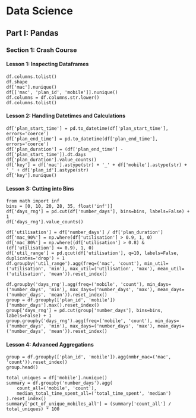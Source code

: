 # Data Science

## Part I: Pandas

### Section 1: Crash Course

#### Lesson 1: Inspecting Dataframes

    df.columns.tolist()
    df.shape
    df['mac'].nunique()
    df[['mac', 'plan_id', 'mobile']].nunique()
    df.columns = df.columns.str.lower()
    df.columns.tolist()

#### Lesson 2: Handling Datetimes and Calculations

    df['plan_start_time'] = pd.to_datetime(df['plan_start_time'], errors='coerce')
    df['plan_end_time'] = pd.to_datetime(df['plan_end_time'], errors='coerce')
    df['plan_duration'] = (df['plan_end_time'] - df['plan_start_time']).dt.days
    df['plan_duration'].value_counts()
    df['key'] = df['mac'].astype(str) + '_' + df['mobile'].astype(str) + '_' + df['plan_id'].astype(str)
    df['key'].nunique()

#### Lesson 3: Cutting into Bins

    from math import inf
    bins = [0, 10, 20, 28, 35, float('inf')]
    df['days_rng'] = pd.cut(df['number_days'], bins=bins, labels=False) + 1
    df['days_rng'].value_counts()

    df['utilisation'] = df['number_days'] / df['plan_duration']
    df['mac_90%'] = np.where(df['utilisation'] > 0.9, 1, 0)
    df['mac_80%'] = np.where((df['utilisation'] > 0.8) & (df['utilisation'] <= 0.9), 1, 0)
    df['util_range'] = pd.qcut(df['utilisation'], q=10, labels=False, duplicates='drop') + 1
    df.groupby('util_range').agg(freq=('mac', 'count'), min_util=('utilisation', 'min'), max_util=('utilisation', 'max'), mean_util=('utilisation', 'mean')).reset_index()

    df.groupby('days_rng').agg(freq=('mobile', 'count'), min_days=('number_days', 'min'), max_days=('number_days', 'max'), mean_days=('number_days', 'mean')).reset_index()
    group = df.groupby(['plan_id', 'mobile'])['number_days'].max().reset_index()
    group['days_rng'] = pd.cut(group['number_days'], bins=bins, labels=False) + 1
    group.groupby('days_rng').agg(freq=('mobile', 'count'), min_days=('number_days', 'min'), max_days=('number_days', 'max'), mean_days=('number_days', 'mean')).reset_index()

#### Lesson 4: Advanced Aggregations

    group = df.groupby(['plan_id', 'mobile']).agg(nmbr_mac=('mac', 'count')).reset_index()
    group.head()

    total_uniques = df['mobile'].nunique()
    summary = df.groupby('number_days').agg(
        count_all=('mobile', 'count'),
        median_total_time_spent_all=('total_time_spent', 'median')
    ).reset_index()
    summary['pct_of_unique_mobiles_all'] = (summary['count_all'] / total_uniques) * 100
